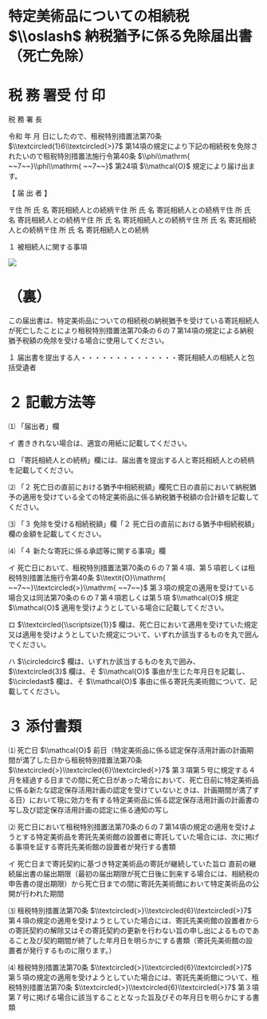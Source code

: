 # 特定美術品についての相続税 $\\oslash$ 納税猶予に係る免除届出書（死亡免除）

# 税 務 署受 付 印

税 務 署 長

令和 年 月 日にしたので、租税特別措置法第70条 $\\textcircled{1}6\\textcircled{>}7$ 第14項の規定により下記の相続税を免除されたいので租税特別措置法施行令第40条 $\\phi\\mathrm{ ~~7~~}\\phi\\mathrm{ ~~7~~}$ 第24項 $\\mathcal{O}$ 規定により届け出ます。

【 届 出 者 】

〒住 所 氏 名 寄託相続人との続柄〒住 所 氏 名 寄託相続人との続柄〒住 所 氏 名 寄託相続人との続柄〒住 所 氏 名 寄託相続人との続柄〒住 所 氏 名 寄託相続人との続柄〒住 所 氏 名 寄託相続人との続柄

１ 被相続人に関する事項

![](https://www.nta.go.jp/tmp/30fe228d-61bb-4f6b-a441-872f1aa5cb37/images/e69ab553a9e27383bb07b6b6732353843614a5eaea2356ece44aefeb0af5903d.jpg)

# （裏）

この届出書は、特定美術品についての相続税の納税猶予を受けている寄託相続人が死亡したことにより租税特別措置法第70条の６の７第14項の規定による納税猶予税額の免除を受ける場合に使用してください。

１ 届出書を提出する人・・・・・・・・・・・・・・寄託相続人の相続人と包括受遺者

# ２ 記載方法等

⑴ 「届出者」欄

イ 書ききれない場合は、適宜の用紙に記載してください。

ロ 「寄託相続人との続柄」欄には、届出書を提出する人と寄託相続人との続柄を記載してください。

⑵ 「２ 死亡日の直前における猶予中相続税額」欄死亡日の直前において納税猶予の適用を受けている全ての特定美術品に係る納税猶予税額の合計額を記載してください。

⑶ 「３ 免除を受ける相続税額」欄「２ 死亡日の直前における猶予中相続税額」欄の金額を記載してください。

⑷ 「４ 新たな寄託に係る承認等に関する事項」欄

イ 死亡日において、租税特別措置法第70条の６の７第４項、第５項若しくは租税特別措置法施行令第40条 $\\textit{O}\\mathrm{ ~~7~~}\\textcircled{>}\\mathrm{ ~~7~~}$ 第３項の規定の適用を受けている場合又は同法第70条の６の７第４項若しくは第５項 $\\mathcal{O}$ 規定 $\\mathcal{O}$ 適用を受けようとしている場合に記載してください。

ロ $\\textcircled{\\scriptsize{1}}$ 欄は、死亡日において適用を受けていた規定又は適用を受けようとしていた規定について、いずれか該当するものを丸で囲んでください。

ハ $\\circledcirc$ 欄は、いずれか該当するものを丸で囲み、 $\\textcircled{3}$ 欄は、そ $\\mathcal{O}$ 事由が生じた年月日を記載し、 $\\circledast$ 欄は、そ $\\mathcal{O}$ 事由に係る寄託先美術館について、記載してください。

# ３ 添付書類

⑴ 死亡日 $\\mathcal{O}$ 前日（特定美術品に係る認定保存活用計画の計画期間が満了した日から租税特別措置法第70条 $\\textcircled{>}\\textcircled{6}\\textcircled{>}7$ 第３項第５号に規定する４月を経過する日までの間に死亡日があった場合において、死亡日前に特定美術品に係る新たな認定保存活用計画の認定を受けていないときは、計画期間が満了する日）において現に効力を有する特定美術品に係る認定保存活用計画の計画書の写し及び認定保存活用計画の認定に係る通知の写し

⑵ 死亡日において租税特別措置法第70条の６の７第14項の規定の適用を受けようとする特定美術品を寄託先美術館の設置者に寄託していた場合には、次に掲げる事項を証する寄託先美術館の設置者が発行する書類

イ 死亡日まで寄託契約に基づき特定美術品の寄託が継続していた旨ロ 直前の継続届出書の届出期限（最初の届出期限が死亡日後に到来する場合には、相続税の申告書の提出期限）から死亡日までの間に寄託先美術館において特定美術品の公開が行われた期間

⑶ 租税特別措置法第70条 $\\textcircled{>}\\textcircled{6}\\textcircled{>}7$ 第４項の規定の適用を受けようとしていた場合には、寄託先美術館の設置者からの寄託契約の解除又はその寄託契約の更新を行わない旨の申し出によるものであること及び契約期間が終了した年月日を明らかにする書類（寄託先美術館の設置者が発行するものに限ります。）

⑷ 租税特別措置法第70条 $\\textcircled{>}\\textcircled{6}\\textcircled{>}7$ 第５項の規定の適用を受けようとしていた場合には、寄託先美術館について、租税特別措置法第70条 $\\textcircled{>}\\textcircled{6}\\textcircled{>}7$ 第３項第７号に掲げる場合に該当することとなった旨及びその年月日を明らかにする書類